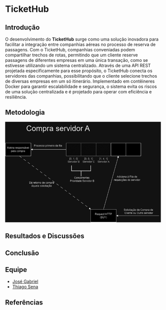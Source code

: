 # TicketHub

## Introdução
O desenvolvimento do **TicketHub** surge como uma solução inovadora para facilitar a integração entre companhias aéreas no processo de reserva de passagens. Com o TicketHub, companhias conveniadas podem compartilhar trechos de rotas, permitindo que um cliente reserve passagens de diferentes empresas em uma única transação, como se estivesse utilizando um sistema centralizado. Através de uma API REST projetada especificamente para esse propósito, o TicketHub conecta os servidores das companhias, possibilitando que o cliente selecione trechos de diversas empresas em um só itinerário. Implementado em contêineres Docker para garantir escalabilidade e segurança, o sistema evita os riscos de uma solução centralizada e é projetado para operar com eficiência e resiliência.

## Metodologia

![Diagrama de Concorrência](images/controle-concorrencia)
## Resultados e Discussões

## Conclusão

## Equipe
- [José Gabriel](https://github.com/juserrrrr)
- [Thiago Sena](https://github.com/ThiagoPPSena)
 
## Referências

